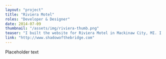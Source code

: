 ```yaml
---
layout: "project"
title: "Riviera Motel"
roles: "Developer & Designer"
date: 2014-07-09
thumbnail: "/assets/img/riviera-thumb.png"
teaser: "I built the website for Riviera Motel in Mackinaw City, MI. I was responsible for design, development, and implementation of the site."
link: "http://www.shadowofthebridge.com"
---
```


Placeholder text
